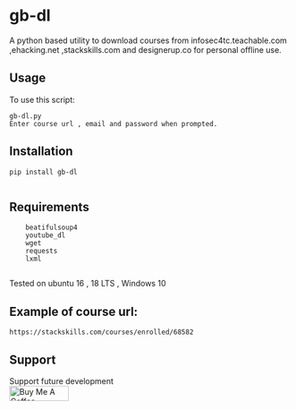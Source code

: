 # gb-dl
A python based utility to download courses from infosec4tc.teachable.com ,ehacking.net ,stackskills.com and designerup.co for personal offline use.

## Usage
To use this script:
```
gb-dl.py
Enter course url , email and password when prompted.
```
## Installation
``` 
pip install gb-dl
 
```
    
## Requirements
``` 
    beatifulsoup4
    youtube_dl
    wget
    requests
    lxml
    
```

Tested on ubuntu 16 , 18 LTS , Windows 10

## Example of course url:
```
https://stackskills.com/courses/enrolled/68582

```

## Support
 Support future development
<br>
<a href="https://www.buymeacoffee.com/barakagb" target="_blank"><img src="https://cdn.buymeacoffee.com/buttons/default-orange.png" alt="Buy Me A Coffee" style="height: 27px !important;width: 106px !important;" ></a>
